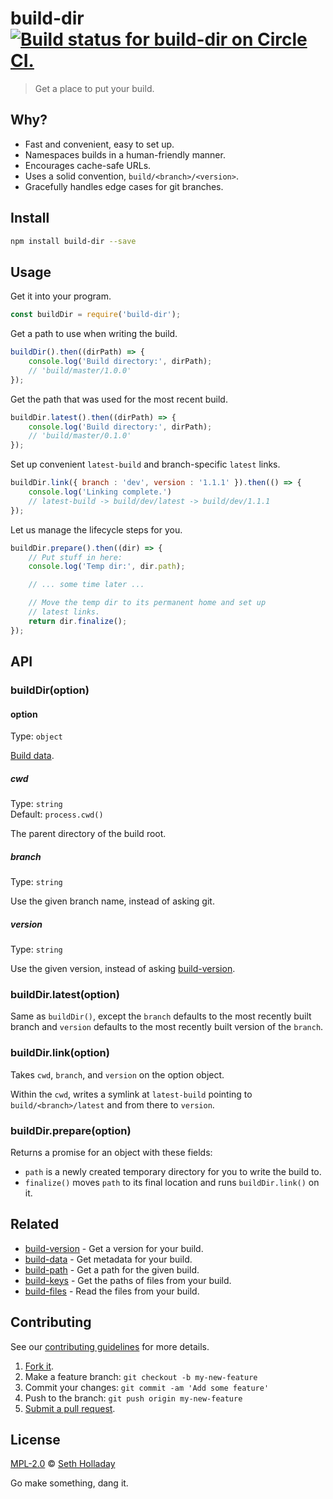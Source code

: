 # build-dir [![Build status for build-dir on Circle CI.](https://img.shields.io/circleci/project/sholladay/build-dir/master.svg "Circle Build Status")](https://circleci.com/gh/sholladay/build-dir "Build Dir Builds")

> Get a place to put your build.

## Why?

 - Fast and convenient, easy to set up.
 - Namespaces builds in a human-friendly manner.
 - Encourages cache-safe URLs.
 - Uses a solid convention, `build/<branch>/<version>`.
 - Gracefully handles edge cases for git branches.

## Install

```sh
npm install build-dir --save
```

## Usage

Get it into your program.

```js
const buildDir = require('build-dir');
```

Get a path to use when writing the build.

```js
buildDir().then((dirPath) => {
    console.log('Build directory:', dirPath);
    // 'build/master/1.0.0'
});
```

Get the path that was used for the most recent build.

```js
buildDir.latest().then((dirPath) => {
    console.log('Build directory:', dirPath);
    // 'build/master/0.1.0'
});
```

Set up convenient `latest-build` and branch-specific `latest` links.

```js
buildDir.link({ branch : 'dev', version : '1.1.1' }).then(() => {
    console.log('Linking complete.')
    // latest-build -> build/dev/latest -> build/dev/1.1.1
});
```

Let us manage the lifecycle steps for you.

```js
buildDir.prepare().then((dir) => {
    // Put stuff in here:
    console.log('Temp dir:', dir.path);

    // ... some time later ...

    // Move the temp dir to its permanent home and set up
    // latest links.
    return dir.finalize();
});
```

## API

### buildDir(option)

#### option

Type: `object`

[Build data](https://github.com/sholladay/build-data).

##### cwd

Type: `string`<br>
Default: `process.cwd()`

The parent directory of the build root.

##### branch

Type: `string`

Use the given branch name, instead of asking git.

##### version

Type: `string`

Use the given version, instead of asking [build-version](https://github.com/sholladay/build-version).

### buildDir.latest(option)

Same as `buildDir()`, except the `branch` defaults to the most recently built branch and `version` defaults to the most recently built version of the `branch`.

### buildDir.link(option)

Takes `cwd`, `branch`, and `version` on the option object.

Within the `cwd`, writes a symlink at `latest-build` pointing to `build/<branch>/latest` and from there to `version`.

### buildDir.prepare(option)

Returns a promise for an object with these fields:

 - `path` is a newly created temporary directory for you to write the build to.
 - `finalize()` moves `path` to its final location and runs `buildDir.link()` on it.

## Related

 - [build-version](https://github.com/sholladay/build-version) - Get a version for your build.
 - [build-data](https://github.com/sholladay/build-data) - Get metadata for your build.
 - [build-path](https://github.com/sholladay/build-path) - Get a path for the given build.
 - [build-keys](https://github.com/sholladay/build-keys) - Get the paths of files from your build.
 - [build-files](https://github.com/sholladay/build-files) - Read the files from your build.

## Contributing

See our [contributing guidelines](https://github.com/sholladay/build-dir/blob/master/CONTRIBUTING.md "The guidelines for participating in this project.") for more details.

1. [Fork it](https://github.com/sholladay/build-dir/fork).
2. Make a feature branch: `git checkout -b my-new-feature`
3. Commit your changes: `git commit -am 'Add some feature'`
4. Push to the branch: `git push origin my-new-feature`
5. [Submit a pull request](https://github.com/sholladay/build-dir/compare "Submit code to this project for review.").

## License

[MPL-2.0](https://github.com/sholladay/build-dir/blob/master/LICENSE "The license for build-dir.") © [Seth Holladay](http://seth-holladay.com "Author of build-dir.")

Go make something, dang it.
